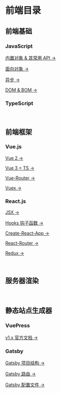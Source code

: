 # 前端目录

## 前端基础

<!-- ### HTML -->

<!-- ### CSS -->

<!-- [相关笔记 →]() -->

### JavaScript

[内置对象 & 其常用 API →](../notes/front/JavaScript/README.md##内置对象及其常用api)

[面向对象 →](../notes/front/JavaScript/README.md#面向对象)

[异步 →](../notes/front/JavaScript/README.md#异步)

[DOM & BOM →](../notes/front/JavaScript/README.md#dom-与-bom)

### TypeScript

<!-- [相关笔记 →]() -->

<br/>

## 前端框架

### Vue.js

[Vue 2 →](../notes/front/Vue/README.md#vue2)

[Vue 3 + TS →](../notes/front/Vue/README.md#vue3-ts)

[Vue-Router →](../notes/front/Vue/README.md#路由器)

[Vuex →](../notes/front/Vue/README.md#状态管理)

### React.js

[JSX →](../notes/front/React/README.md#jsx-相关)

[Hooks 钩子函数 →](../notes/front/React/README.md#hooks-钩子函数)

[Create-React-App →](../notes/front/React/README.md#create-react-app)

[React-Router →](../notes/front/React/README.md#路由器)

[Redux →](../notes/front/React/README.md#状态管理)

<br/>

## 服务器渲染

<!-- ### Nuxt.js -->

<!-- ### Next.js -->

<br/>

## 静态站点生成器

### VuePress

[v1.x 官方文档 →](https://vuepress.vuejs.org/zh/guide/)

### Gatsby

[Gatsby 项目结构 →](../notes/front/React/Gatsby/Gatsby.md#目录结构)

[Gatsby 路由 →](../notes/front/React/Gatsby/Gatsby.md#路由-页面)

[Gatsby 配置文件 →](../notes/front/React/Gatsby/Gatsby-ConfigsFiles)

<!-- [相关笔记 →]() -->
